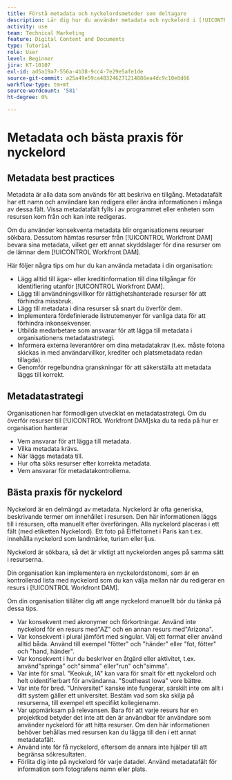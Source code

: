 ```yaml
---
title: Förstå metadata och nyckelordsmetoder som deltagare
description: Lär dig hur du använder metadata och nyckelord i [!UICONTROL Workfront DAM] som beskriver en resurs för att öka sökbarheten för organisationens resurser.
activity: use
team: Technical Marketing
feature: Digital Content and Documents
type: Tutorial
role: User
level: Beginner
jira: KT-10107
exl-id: ad5a19a7-556a-4b38-9cc4-7e29e5afe1de
source-git-commit: a25a49e59ca483246271214886ea4dc9c10e8d66
workflow-type: tm+mt
source-wordcount: '581'
ht-degree: 0%

---
```


# Metadata och bästa praxis för nyckelord

## Metadata best practices

Metadata är alla data som används för att beskriva en tillgång. Metadatafält har ett namn och användare kan redigera eller ändra informationen i många av dessa fält. Vissa metadatafält fylls i av programmet eller enheten som resursen kom från och kan inte redigeras.

Om du använder konsekventa metadata blir organisationens resurser sökbara. Dessutom hämtas resurser från [!UICONTROL Workfront DAM] bevara sina metadata, vilket ger ett annat skyddslager för dina resurser om de lämnar dem [!UICONTROL Workfront DAM].

Här följer några tips om hur du kan använda metadata i din organisation:

* Lägg alltid till ägar- eller kreditinformation till dina tillgångar för identifiering utanför [!UICONTROL Workfront DAM].
* Lägg till användningsvillkor för rättighetshanterade resurser för att förhindra missbruk.
* Lägg till metadata i dina resurser så snart du överför dem.
* Implementera fördefinierade listrutemenyer för vanliga data för att förhindra inkonsekvenser.
* Utbilda medarbetare som ansvarar för att lägga till metadata i organisationens metadatastrategi.
* Informera externa leverantörer om dina metadatakrav (t.ex. måste fotona skickas in med användarvillkor, krediter och platsmetadata redan tillagda).
* Genomför regelbundna granskningar för att säkerställa att metadata läggs till korrekt.

## Metadatastrategi

Organisationen har förmodligen utvecklat en metadatastrategi. Om du överför resurser till [!UICONTROL Workfront DAM]ska du ta reda på hur er organisation hanterar

* Vem ansvarar för att lägga till metadata.
* Vilka metadata krävs.
* När läggs metadata till.
* Hur ofta söks resurser efter korrekta metadata.
* Vem ansvarar för metadatakontrollerna.

## Bästa praxis för nyckelord

Nyckelord är en delmängd av metadata. Nyckelord är ofta generiska, beskrivande termer om innehållet i resursen. Den här informationen läggs till i resursen, ofta manuellt efter överföringen. Alla nyckelord placeras i ett fält (med etiketten Nyckelord). Ett foto på Eiffeltornet i Paris kan t.ex. innehålla nyckelord som landmärke, turism eller ljus.

Nyckelord är sökbara, så det är viktigt att nyckelorden anges på samma sätt i resurserna.

Din organisation kan implementera en nyckelordstonomi, som är en kontrollerad lista med nyckelord som du kan välja mellan när du redigerar en resurs i [!UICONTROL Workfront DAM].

Om din organisation tillåter dig att ange nyckelord manuellt bör du tänka på dessa tips.

* Var konsekvent med akronymer och förkortningar. Använd inte nyckelord för en resurs med&quot;AZ&quot; och en annan resurs med&quot;Arizona&quot;.
* Var konsekvent i plural jämfört med singular. Välj ett format eller använd alltid båda. Använd till exempel &quot;fötter&quot; och &quot;händer&quot; eller &quot;fot, fötter&quot; och &quot;hand, händer&quot;.
* Var konsekvent i hur du beskriver en åtgärd eller aktivitet, t.ex. använd&quot;springa&quot; och&quot;simma&quot; eller&quot;run&quot; och&quot;simma&quot;.
* Var inte för smal. &quot;Keokuk, IA&quot; kan vara för smalt för ett nyckelord och helt oidentifierbart för användarna. &quot;Southeast Iowa&quot; vore bättre.
* Var inte för bred. &quot;Universitet&quot; kanske inte fungerar, särskilt inte om allt i ditt system gäller ett universitet. Bestäm vad som ska skilja på resurserna, till exempel ett specifikt kollegienamn.
* Var uppmärksam på relevansen. Bara för att varje resurs har en projektkod betyder det inte att den är användbar för användare som använder nyckelord för att hitta resurser. Om den här informationen behöver behållas med resursen kan du lägga till den i ett annat metadatafält.
* Använd inte för få nyckelord, eftersom de annars inte hjälper till att begränsa sökresultaten.
* Förlita dig inte på nyckelord för varje datadel. Använd metadatafält för information som fotografens namn eller plats.
